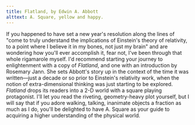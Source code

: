 ```yaml
---
title: Flatland, by Edwin A. Abbott
alttext: A. Square, yellow and happy.
---
```

If you happened to have set a new year's resolution along the lines of "come to truly understand the implications of Einstein's theory of relativity, to a point where I believe it in my bones, not just my brain" and are wondering how you'll ever accomplish it, fear not, I've been through that whole rigamarole myself. I'd recommend starting your journey to enlightenment with a copy of _Flatland_, and one with an introduction by Rosemary Jann. She sets Abbott's story up in the context of the time it was written—just a decade or so prior to Einstein's relativity work, when the notion of extra-dimensional thinking was just starting to be explored. *Flatland* drops its readers into a 2-D world with a square playing protagonist. I'll let you read the riveting, geometry-heavy plot yourself, but I will say that if you adore walking, talking, inanimate objects a fraction as much as I do, you'll be delighted to have A. Square as your guide to acquiring a higher understanding of the physical world.
